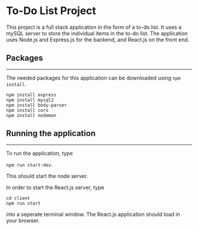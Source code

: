 # To-Do List Project

This project is a full stack application in the form of a to-do list. It uses a mySQL server to store the individual items in the to-do list. The application uses Node.js and Express.js for the backend, and React.js on the front end. 

## Packages
-------

The needed packages for this application can be downloaded using `npm install`. 
```
npm install express
npm install mysql2
npm install body-parser
npm install cors
npm install nodemon
```

## Running the application
----
To run the application, type 

`npm run start:dev`.

This should start the node server.

In order to start the React.js server, type 

```
cd client
npm run start
```
into a seperate terminal window. The React.js application should load in your browser. 